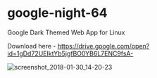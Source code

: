 # google-night-64
Google Dark Themed Web App for Linux

Download here - https://drive.google.com/open?id=1gDd72UEIktYb5jgfBO0YB6L7ENC9fsA-

![screenshot_2018-01-30_14-20-23](https://user-images.githubusercontent.com/12629965/35590225-c8f07aa2-05cb-11e8-968f-0b141865013d.png)

